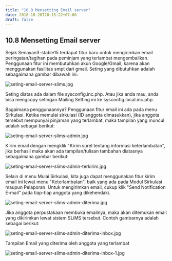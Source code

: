 ```yaml
---
title: "10.8 Mensetting Email server"
date: 2018-10-26T20:15:22+07:00
draft: false
---
```


## 10.8 Mensetting Email server

Sejak Senayan3-stable15 terdapat fitur baru untuk mengirimkan email peringatan/tagihan pada peminjam yang terlambat mengembalikan. Penggunaan fitur ini membutuhkan akun Google/Gmail, karena akan menggunakan fasilitas smpt dari gmail. Seting yang dibutuhkan adalah sebagaimana gambar dibawah ini:

![seting-email-server-slims.jpg](/assets/seting-email-server-slims.jpg)

Seting diatas ada dalam file sysconfig.inc.php. Atau jika anda mau, anda bisa mengcopy setingan Mailing Setting ini ke sysconfig.local.inc.php.

Bagaimana penggunaannya? Penggunaan fitur email ini ada pada menu Sirkulasi. Ketika memulai sirkulasi (ID anggota dimasukkan), jika anggota tersebut mempunyai pinjaman yang terlambat, maka tampilan yang muncul adalah sebagai berikut:

![seting-email-server-slims-admin.jpg](/assets/seting-email-server-slims-admin.jpg)

Kirim email dengan mengklik "Kirim surel tentang informasi keterlambatan", jika berhasil maka akan ada tampilan/tulisan tambahan diatasnya sebagaimana gambar berikut:

![seting-email-server-slims-admin-terkirim.jpg](/assets/seting-email-server-slims-admin-terkirim.jpg)

Selain di menu Mulai Sirkulasi, kita juga dapat menggunakan fitur kirim email ini lewat menu "Keterlambatan", baik yang ada pada Modul Sirkulasi maupun Pelaporan. Untuk mengirimkan email, cukup klik "Send Notification E-mail" pada tiap-tiap anggota yang dikehendaki.

![seting-email-server-slims-admin-diterima.jpg](/assets/seting-email-server-slims-admin-diterima.jpg)

Jika anggota perpustakaan membuka emailnya, maka akan ditemukan email yang dikirimkan lewat sistem SLiMS tersebut. Contoh gambarnya adalah sebagai berikut:

![seting-email-server-slims-admin-diterima-inbox.jpg](/assets/seting-email-server-slims-admin-diterima-inbox.jpg)

Tampilan Email yang diterima oleh anggota yang terlambat 

![seting-email-server-slims-admin-diterima-inbox-1.jpg](/assets/seting-email-server-slims-admin-diterima-inbox-1.jpg)

